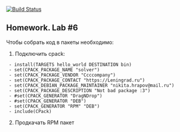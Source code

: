 [![Build Status](https://travis-ci.com/snoreoh/lab6.svg?branch=main)](https://travis-ci.com/snoreoh/lab6)

## Homework. Lab #6

Чтобы собрать код в пaкеты необходимо: 

1. Подключить cpack:
```
 - install(TARGETS hello_world DESTINATION bin)
 - set(CPACK_PACKAGE_NAME "solver")
 - set(CPACK_PACKAGE_VENDOR "Ccccompany")
 - set(CPACK_PACKAGE_CONTACT "https://Leningrad.ru")
 - set(CPACK_DEBIAN_PACKAGE_MAINTAINER "nikita.hrapov@mail.ru")
 - set(CPACK_PACKAGE_DESCRIPTION "Not bad package :3")
 - #set(CPACK_GENERATOR "DragNDrop")
 - #set(CPACK_GENERATOR "DEB")
 - set(CPACK_GENERATOR "RPM" "DEB")
 - include(CPack)
```
2. Продкачать RPM пакет
